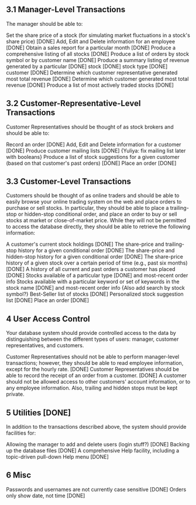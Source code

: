3.1 Manager-Level Transactions
---------------------------------------
The manager should be able to:

Set the share price of a stock (for simulating market fluctuations in a stock's share price) [DONE]
Add, Edit and Delete information for an employee [DONE]
Obtain a sales report for a particular month [DONE]
Produce a comprehensive listing of all stocks [DONE]
Produce a list of orders by stock symbol or by customer name [DONE]
Produce a summary listing of revenue generated by a particular [DONE]
	stock [DONE]
	stock type [DONE]
	customer [DONE]
Determine which customer representative generated most total revenue [DONE]
Determine which customer generated most total revenue [DONE]
Produce a list of most actively traded stocks [DONE]

3.2 Customer-Representative-Level Transactions
---------------------------------------------------
Customer Representatives should be thought of as stock brokers and should be able to:

Record an order [DONE]
Add, Edit and Delete information for a customer [DONE]
Produce customer mailing lists [DONE]
	{Yuliya: fix mailing list later with booleans}
Produce a list of stock suggestions for a given customer (based on that customer's past orders) [DONE]
Place an order [DONE]

3.3 Customer-Level Transactions
----------------------------------------------
Customers should be thought of as online traders and should be able to easily browse your online trading system on the web and place orders to purchase or sell stocks. In particular, they should be able to place a trailing-stop or hidden-stop conditional order, and place an order to buy or sell stocks at market or close-of-market price. While they will not be permitted to access the database directly, they should be able to retrieve the following information:

A customer's current stock holdings [DONE]
The share-price and trailing-stop history for a given conditional order [DONE]
The share-price and hidden-stop history for a given conditional order [DONE]
The share-price history of a given stock over a certain period of time (e.g., past six months) [DONE]
A history of all current and past orders a customer has placed [DONE]
Stocks available of a particular type [DONE]
	and most-recent order info
Stocks available with a particular keyword or set of keywords in the stock name [DONE]
	and most-recent order info
{Also add search by stock symbol?}
Best-Seller list of stocks [DONE]
Personalized stock suggestion list [DONE]
Place an order [DONE]

4 User Access Control
------------------------------------
Your database system should provide controlled access to the data by distinguishing between the different types of users: manager, customer representatives, and customers.

Customer Representatives should not be able to perform manager-level transactions; however, they should be able to read employee information, except for the hourly rate. [DONE]
Customer Representatives should be able to record the receipt of an order from a customer. [DONE]
A customer should not be allowed access to other customers' account information, or to any employee information. Also, trailing and hidden stops must be kept private.

5 Utilities [DONE]
----------------------------------
In addition to the transactions described above, the system should provide facilities for:

Allowing the manager to add and delete users (login stuff?) [DONE]
Backing up the database files [DONE]
A comprehensive Help facility, including a topic-driven pull-down Help menu [DONE]

6 Misc
----------------------------------
Passwords and usernames are not currently case sensitive [DONE]
Orders only show date, not time [DONE]
